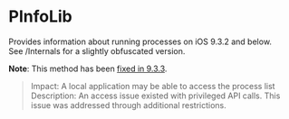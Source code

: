 # PInfoLib
  
Provides information about running processes on iOS 9.3.2 and below.  
See /Internals for a slightly obfuscated version.

**Note**: This method has been [fixed in 9.3.3](https://support.apple.com/en-us/HT206902).    
>Impact: A local application may be able to access the process list    
>Description: An access issue existed with privileged API calls. This issue was addressed through additional restrictions.
